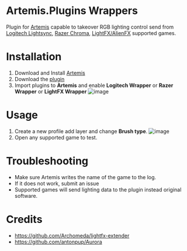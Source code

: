 # Artemis.Plugins Wrappers

Plugin for [Artemis](https://artemis-rgb.com/) capable to takeover RGB lighting control send from [Logitech Lightsync](https://github.com/xyj-3/lightsync-games/blob/master/lightsync-games.md), [Razer Chroma](https://www.razer.com/chroma-workshop#--games), [LightFX/AlienFX](https://web.archive.org/web/20200901235340/https://www.dell.com/support/article/en-us/sln320411/alienware-alienfx-supported-games?lang=en) supported games.

# Installation
1. Download and Install [Artemis](https://artemis-rgb.com/)
2. Download the [plugin](https://github.com/chaixshot/Artemis.Plugins.Wrappers/releases/tag/Build)
3. Import plugins to **Artemis** and enable **Logitech Wrapper** or **Razer Wrapper** or **LightFX Wrapper**
![image](https://github.com/user-attachments/assets/03dd9e8f-fc46-4e74-8bc3-44a0f8dd3fef)

# Usage
1. Create a new profile add layer and change **Brush type**.
![image](https://github.com/user-attachments/assets/9b251da3-5ded-4a36-8317-4aef5bdb4716)
2. Open any supported game to test.

# Troubleshooting
* Make sure Artemis writes the name of the game to the log.
* If it does not work, submit an issue
* Supported games will send lighting data to the plugin instead original software.

# Credits
* https://github.com/Archomeda/lightfx-extender
* https://github.com/antonpup/Aurora
